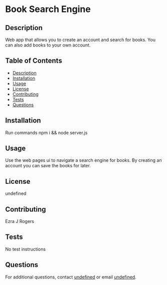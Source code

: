 
# Book Search Engine

## Description
Web app that allows you to create an account and search for books. You can also add books to your own account.

## Table of Contents
- [Description](#description)
- [Installation](#installation)
- [Usage](#usage)
- [License](#license)
- [Contributing](#contributing)
- [Tests](#tests)
- [Questions](#questions)

## Installation
Run commands npm i && node server.js

## Usage
Use the web pages ui to navigate a search engine for books. By creating an account you can save the books for later.

## License
undefined

## Contributing
Ezra J Rogers

## Tests
No test instructions

## Questions
For additional questions, contact [undefined](https://github.com/undefined) or email [undefined](mailto:undefined).
